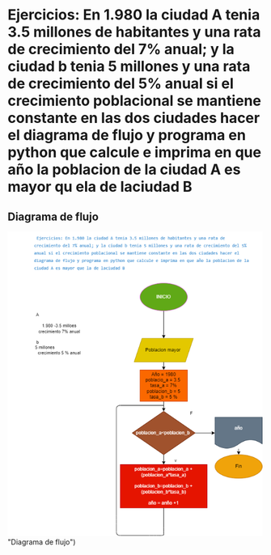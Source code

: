 #   Ejercicios: En 1.980 la ciudad A tenia 3.5 millones de habitantes y una rata de crecimiento del 7% anual; y la ciudad b tenia 5 millones y una rata de crecimiento del 5% anual si el crecimiento poblacional se mantiene constante en las dos ciudades hacer el diagrama de flujo y programa en python que calcule e imprima en que año la poblacion de la ciudad A es mayor qu ela de laciudad B 

## Diagrama de flujo

![Diagrama de flujo](diagrama.png) "Diagrama de flujo")
